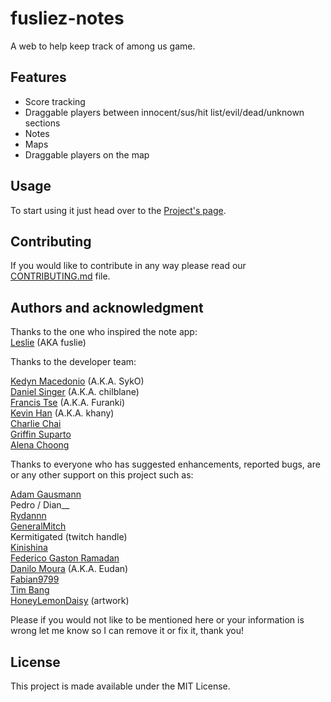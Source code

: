 # fusliez-notes

A web to help keep track of among us game.

## Features

- Score tracking
- Draggable players between innocent/sus/hit list/evil/dead/unknown sections
- Notes
- Maps
- Draggable players on the map

## Usage

To start using it just head over to the [Project's page](https://kedyn.github.io/fusliez-notes/).

## Contributing

If you would like to contribute in any way please read our
[CONTRIBUTING.md](CONTRIBUTING.md) file.

## Authors and acknowledgment

Thanks to the one who inspired the note app:  
[Leslie](https://www.twitch.tv/fuslie) (AKA fuslie)

Thanks to the developer team:

[Kedyn Macedonio](https://github.com/Kedyn) (A.K.A. SykO)  
[Daniel Singer](https://github.com/chilblane) (A.K.A. chilblane)  
[Francis Tse](https://github.com/francistse23) (A.K.A. Furanki)  
[Kevin Han](https://github.com/kevinydhan) (A.K.A. khany)  
[Charlie Chai](https://github.com/charlie-808)  
[Griffin Suparto](https://github.com/Viou)  
[Alena Choong](https://github.com/leeeennyy)

Thanks to everyone who has suggested enhancements, reported bugs, are or any
other support on this project such as:

[Adam Gausmann](https://github.com/agausmann)  
Pedro / Dian\_\_  
[Rydannn](https://twitter.com/RydanTweets)  
[GeneralMitch](https://twitter.com/GeneralMitch1)  
Kermitigated (twitch handle)  
[Kinishina](https://github.com/Kinishina)  
[Federico Gaston Ramadan](https://github.com/federamadan)  
[Danilo Moura](https://github.com/danilolmoura) (A.K.A. Eudan)  
[Fabian9799](https://github.com/fabian9799)  
[Tim Bang](https://github.com/I3lackRacer)  
[HoneyLemonDaisy](https://twitter.com/honeylemondaisy) (artwork)

Please if you would not like to be mentioned here or your information is wrong
let me know so I can remove it or fix it, thank you!

## License

This project is made available under the MIT License.
